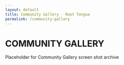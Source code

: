 ```yaml
---
layout: default
title: Community Gallery - Root Tongue
permalink: /community-gallery
---
```

# COMMUNITY GALLERY

Placeholder for Community Gallery screen shot archive
